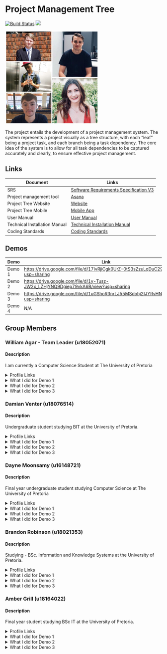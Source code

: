# Project Management Tree 
[![Build Status](https://travis-ci.org/COS301-SE-2020/Project-Tree.svg?branch=master)](https://travis-ci.org/COS301-SE-2020/Project-Tree)
<a href="https://www.statuscake.com/" title="Website Uptime Monitoring"><img src="https://app.statuscake.com/button/index.php?Track=5661201&Days=1&Design=4" /></a>

<img src="group photo.jpg" width=300/>

The project entails the development of a project management system. The system represents a project visually as a tree structure, with each “leaf” being a project task, and each branch being a task dependency. The core idea of the system is to allow for all task dependencies to be captured accurately and clearly, to ensure effective project management.


## Links

| Document                      | Links                                                                                                                        |
| ----------------------------- | ---------------------------------------------------------------------------------------------------------------------------- |
| SRS                           | [Software Requirements Specification V3](https://drive.google.com/file/d/1xjLBOQCMQuwiLpBqkmlKaFXmSfa3HJSd/view?usp=sharing) |
| Project management tool       | [Asana](https://app.asana.com/0/1175793006340426/board)                                                                      |
| Project Tree Website          | [Website](https://projecttree.herokuapp.com/)                                                                                |
| Project Tree Mobile           | [Mobile App](https://drive.google.com/file/d/1xgWt-K9mzN6L9JeMkQ-rF9eO_YAiVuRY/view?usp=sharing)                             |
| User Manual                   | [User Manual](https://drive.google.com/file/d/1I-THn5WdSYVK8owDEb2rAukejthtZ-Cy/view?usp=sharing)                            |
| Technical Installation Manual | [Technical Installation Manual](https://drive.google.com/file/d/1ObufSIvrVCSqpog9ENT2ud-sVO8fbyo1/view?usp=sharing)          |
| Coding Standards              | [Coding Standards](https://drive.google.com/file/d/10XIZpqaFohxW8eiQM4hKsrCR_ZDSC-8K/view?usp=sharing)                       |

## Demos

| Demo   | Link                                                                               |
| ------ | ---------------------------------------------------------------------------------- |
| Demo 1 | https://drive.google.com/file/d/17IvRjiCgk0UrZ-0tS3sZzuLqDuC2974h/view?usp=sharing |
| Demo 2 | https://drive.google.com/file/d/1y-Tusz-JW2x_LZHjYNQ9Dgiep79vkA6B/view?usp=sharing |
| Demo 3 | https://drive.google.com/file/d/1uGShoR3nrLJ55MSdohj2IJYRvHNAQEj0/view?usp=sharing |
| Demo 4 | N/A                                                                                |

## Group Members

### William Agar - Team Leader (u18052071)

#### Description

I am currently a Computer Science Student at The University of Pretoria

<details><summary>Profile Links</summary>

- [GitHub Profile](https://github.com/Will-A897)
- [CV](https://will-a897.github.io/online-cv/)
- [LinkedIn](https://www.linkedin.com/in/william-agar-1b57521a7/)

</details>

<details><summary> What I did for Demo 1</summary>
  
  - Implemented update dependencies function
  - Implemented helper functions for above function (getSuccessorNodes, getPredecessorNodes, getDependencies, compareDates, addDays)

</details>
<details><summary> What I did for Demo 2</summary>
  
  - Implementation of progress dashboard
  - Implementation of react web app framework/routing
  
</details>
<details><summary> What I did for Demo 3</summary>
  
  - Caught up mobile app in terms of previous website functionality
  - Implemented server side handling of notifications
  - Implemented mobile client handling of notifications
  
</details>

### Damian Venter (u18076514)

#### Description

Undergraduate student studying BIT at the University of Pretoria.

<details><summary>Profile Links</summary>

- [GitHub Profile](https://github.com/Damian-Venter)
- [CV](https://damian-venter.github.io/cv/)
- [LinkedIn](https://www.linkedin.com/in/damian-venter-954429167/)

</details>

<details><summary> What I did for Demo 1</summary>
  
  - Implementation of API server
  - Set up hosting on grapheneDB and Heroku

</details>
<details><summary> What I did for Demo 2</summary>
  
  - Implementation of graphing/View Projects
  - Implementation of task progress
  
</details>
<details><summary> What I did for Demo 3</summary>
  
  - Caught up mobile app in terms of previous website functionality
  - Implemented functionality to assign people to tasks on the website
  
</details>

### Dayne Moonsamy (u16148721)

#### Description

Final year undergraduate student studying Computer Science at The University of Pretoria

<details><summary>Profile Links</summary>

- [GitHub Profile](https://github.com/DayneSilver)
- [CV](https://daynesilver.github.io)
- [LinkedIn](https://www.linkedin.com/in/dayne-moonsamy-192a971a6/)

</details>
<details><summary> What I did for Demo 1</summary>
  
  - Implementation of deleting tasks
  - Implementation of deleting dependencies

</details>
<details><summary> What I did for Demo 2</summary>
  
  - Implementation of Create Projects
  - Implementation of Modals/forms for tasks 
  - Implementation of graphing/view project
  
</details>
<details><summary> What I did for Demo 3</summary>
  
  - Implemented user management (login/logout/register) for website
  - Implemented user management (login/logout/register) for mobile app
  - Implemented edit user preferences for website
  - Implemented edit user preferences for mobile app
  
</details>

### Brandon Robinson (u18021353)

#### Description

Studying - BSc. Information and Knowledge Systems at the University of Pretoria.

<details><summary>Profile Links</summary>

- [GitHub Profile](https://github.com/u18021353)
- [CV](https://u18021353.github.io)
- [LinkedIn](https://www.linkedin.com/in/brandon-robinson-6ab4751a5/)

</details>

<details><summary> What I did for Demo 1</summary>
  
  - Implementation of Update Tasks
  - Implementation of Update Task Dependencies

</details>
<details><summary> What I did for Demo 2</summary>
  
  - Implementation of Update Projects
  - Implementation of Modals/forms for dependencies and projects
  - Project page server call optimization
  
</details>
<details><summary> What I did for Demo 3</summary>
  
  - Redesign of the website including extra functionality 
  - Implementation of critical path feature
  - Implemented permissions throughout website
  
</details>

### Amber Grill (u18164022)

#### Description

Final year student studying BSc IT at the University of Pretoria.

<details><summary>Profile Links</summary>

- [GitHub Profile](https://github.com/u18164022)
- [CV](https://u18164022.github.io/online-cv)
- [LinkedIn](https://www.linkedin.com/in/amber-grill-49259a1a6/)

</details>
<details><summary> What I did for Demo 1</summary>
  
  - Implementation of Create Tasks
  - Implementation of Create Dependencies

</details>
<details><summary> What I did for Demo 2</summary>
  
  - Implementation of Delete Projects
  - Implementation and design of bootstrap UI for the web app
  
</details>
<details><summary> What I did for Demo 3</summary>
  
  - Redesign of the website  
  - Implemented web client handling of notifications
  
</details>
